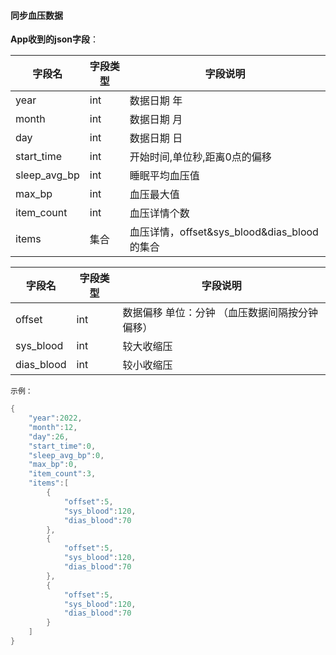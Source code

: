 #### 同步血压数据


**App收到的json字段**：

| 字段名       | 字段类型 | 字段说明                                    |
| ------------ | -------- | ------------------------------------------- |
| year         | int      | 数据日期 年                                 |
| month        | int      | 数据日期 月                                 |
| day          | int      | 数据日期 日                                 |
| start_time   | int      | 开始时间,单位秒,距离0点的偏移               |
| sleep_avg_bp | int      | 睡眠平均血压值                              |
| max_bp       | int      | 血压最大值                                  |
| item_count   | int      | 血压详情个数                                |
| items        | 集合     | 血压详情，offset&sys_blood&dias_blood的集合 |

| 字段名     | 字段类型 | 字段说明                                        |
| ---------- | -------- | ----------------------------------------------- |
| offset     | int      | 数据偏移 单位：分钟  （血压数据间隔按分钟偏移） |
| sys_blood  | int      | 较大收缩压                                      |
| dias_blood | int      | 较小收缩压                                      |

`示例：`

```c
{
    "year":2022,
    "month":12,
    "day":26,
    "start_time":0,
    "sleep_avg_bp":0,
    "max_bp":0,
    "item_count":3,
    "items":[
        {
            "offset":5,
            "sys_blood":120,
            "dias_blood":70
        },
        {
            "offset":5,
            "sys_blood":120,
            "dias_blood":70
        },
        {
            "offset":5,
            "sys_blood":120,
            "dias_blood":70
        }
    ]
}
```